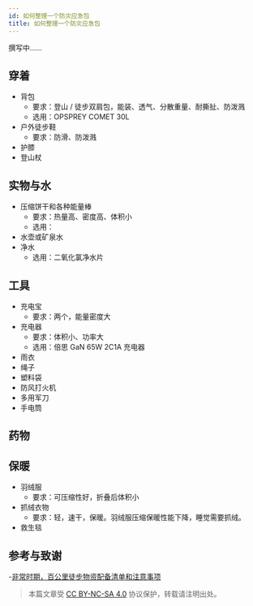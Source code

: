 ```yaml
---
id: 如何整理一个防灾应急包
title: 如何整理一个防灾应急包
---
```


撰写中……

## 穿着

- 背包
  - 要求：登山 / 徒步双肩包，能装、透气、分散重量、耐撕扯、防泼溅
  - 选用：OPSPREY COMET 30L
- 户外徒步鞋
  - 要求：防滑、防泼溅
- 护膝
- 登山杖

## 实物与水

- 压缩饼干和各种能量棒
  - 要求：热量高、密度高、体积小
  - 选用：
- 水壶或矿泉水
- 净水
  - 选用：二氧化氯净水片

## 工具

- 充电宝
  - 要求：两个，能量密度大
- 充电器
  - 要求：体积小、功率大
  - 选用：倍思 GaN 65W 2C1A 充电器
- 雨衣
- 绳子
- 塑料袋
- 防风打火机
- 多用军刀
- 手电筒

## 药物

## 保暖

- 羽绒服
  - 要求：可压缩性好，折叠后体积小
- 抓绒衣物
  - 要求：轻，速干，保暖。羽绒服压缩保暖性能下降，睡觉需要抓绒。
- 救生毯

## 参考与致谢

-[非常时期，百公里徒步物资配备清单和注意事项](https://mp.weixin.qq.com/s/ysga1BXDQpRVofHTjlkqXg)

> 本篇文章受 [CC BY-NC-SA 4.0](https://creativecommons.org/licenses/by/4.0/deed.zh) 协议保护，转载请注明出处。
